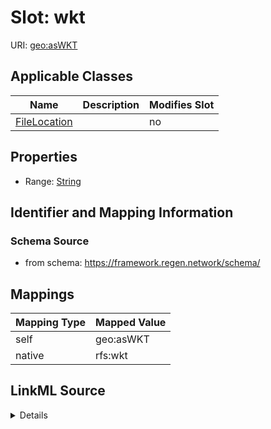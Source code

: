 

# Slot: wkt



URI: [geo:asWKT](http://www.opengis.net/ont/geosparql#asWKT)



<!-- no inheritance hierarchy -->





## Applicable Classes

| Name | Description | Modifies Slot |
| --- | --- | --- |
| [FileLocation](FileLocation.md) |  |  no  |







## Properties

* Range: [String](String.md)





## Identifier and Mapping Information







### Schema Source


* from schema: https://framework.regen.network/schema/




## Mappings

| Mapping Type | Mapped Value |
| ---  | ---  |
| self | geo:asWKT |
| native | rfs:wkt |




## LinkML Source

<details>
```yaml
name: wkt
from_schema: https://framework.regen.network/schema/
rank: 1000
slot_uri: geo:asWKT
alias: wkt
owner: FileLocation
domain_of:
- FileLocation
range: string

```
</details>
